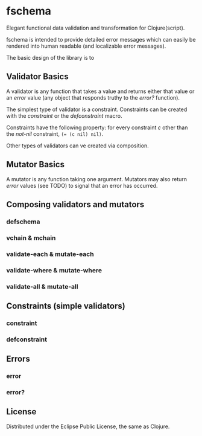 # fschema

Elegant functional data validation and transformation for Clojure(script).

fschema is intended to provide detailed error messages which can
easily be rendered into human readable (and localizable error messages).

The basic design of the library is to 

## Validator Basics

A validator is any function that takes a value and returns either that
value or an *error* value (any object that responds truthy to the
*error?* function).

The simplest type of validator is a constraint. Constraints can be
created with the *constraint* or the *defconstraint* macro.

Constraints have the following property: for every constraint *c*
other than the *not-nil* constraint, `(= (c nil) nil)`. 

Other types of validators can ve created via composition.

## Mutator Basics

A mutator is any function taking one argument. Mutators may also
return *error* values (see TODO) to signal that an error has occurred.

## Composing validators and mutators

### defschema

### vchain & mchain

### validate-each & mutate-each

### validate-where & mutate-where

### validate-all & mutate-all

## Constraints (simple validators)

### constraint

### defconstraint

## Errors

### error

### error?

## License

Distributed under the Eclipse Public License, the same as Clojure.

